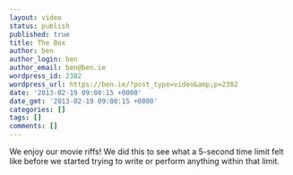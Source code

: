 ```yaml
---
layout: video
status: publish
published: true
title: The Box
author: ben
author_login: ben
author_email: ben@ben.ie
wordpress_id: 2382
wordpress_url: https://ben.ie/?post_type=video&amp;p=2382
date: '2013-02-19 09:00:15 +0000'
date_gmt: '2013-02-19 09:00:15 +0000'
categories: []
tags: []
comments: []
---
```

<p>We enjoy our movie riffs! We did this to see what a 5-second time limit felt like before we started trying to write or perform anything within that limit.</p>
